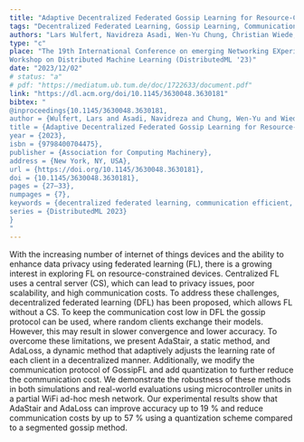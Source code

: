 ```yaml
---
title: "Adaptive Decentralized Federated Gossip Learning for Resource-Constrained IoT Devices"
tags: "Decentralized Federated Learning, Gossip Learning, Communication Efficient, Embedded Systems, Microcontroller, Adaptive Learning Rate"
authors: "Lars Wulfert, Navidreza Asadi, Wen-Yu Chung, Christian Wiede, Anton Grabmaier"
type: "c"
place: "The 19th International Conference on emerging Networking EXperiments and Technologies (CoNEXT '23), <br> 4th International
Workshop on Distributed Machine Learning (DistributedML '23)"
date: "2023/12/02"
# status: "a"
# pdf: "https://mediatum.ub.tum.de/doc/1722633/document.pdf"
link: "https://dl.acm.org/doi/10.1145/3630048.3630181"
bibtex: "
@inproceedings{10.1145/3630048.3630181,
author = {Wulfert, Lars and Asadi, Navidreza and Chung, Wen-Yu and Wiede, Christian and Grabmaier, Anton},
title = {Adaptive Decentralized Federated Gossip Learning for Resource-Constrained IoT Devices},
year = {2023},
isbn = {9798400704475},
publisher = {Association for Computing Machinery},
address = {New York, NY, USA},
url = {https://doi.org/10.1145/3630048.3630181},
doi = {10.1145/3630048.3630181},
pages = {27–33},
numpages = {7},
keywords = {decentralized federated learning, communication efficient, microcontroller, adaptive learning rate, embedded systems, gossip learning},
series = {DistributedML 2023}
}
"
---
```

With the increasing number of internet of things devices and the ability to enhance data privacy using federated learning (FL), there is a growing interest in exploring FL on resource-constrained devices. Centralized FL uses a central server (CS), which can lead to privacy issues, poor scalability, and high communication costs. To address these challenges, decentralized federated learning (DFL) has been proposed, which allows FL without a CS. To keep the communication cost low in DFL the gossip protocol can be used, where random clients exchange their models. However, this may result in slower convergence and lower accuracy. To overcome these limitations, we present AdaStair, a static method, and AdaLoss, a dynamic method that adaptively adjusts the learning rate of each client in a decentralized manner. Additionally, we modify the communication protocol of GossipFL and add quantization to further reduce the communication cost. We demonstrate the robustness of these methods in both simulations and real-world evaluations using microcontroller units in a partial WiFi ad-hoc mesh network. Our experimental results show that AdaStair and AdaLoss can improve accuracy up to 19 % and reduce communication costs by up to 57 % using a quantization scheme compared to a segmented gossip method.
